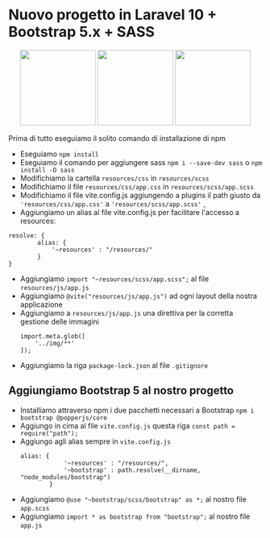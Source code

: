 # Nuovo progetto in Laravel 10 + Bootstrap 5.x + SASS
<p align="center">
<a href="https://getbootstrap.com" target="_blank"><img src="https://miro.medium.com/v2/resize:fit:400/1*onZhQJU7A3ab6V1sHfMRkQ.jpeg" height="150"></a>
    <a href="https://laravel.com" target="_blank"><img src="https://raw.githubusercontent.com/laravel/art/master/logo-lockup/5%20SVG/2%20CMYK/1%20Full%20Color/laravel-logolockup-cmyk-red.svg" height="150"></a>
<a href="https://laravel.com" target="_blank"><img src="https://upload.wikimedia.org/wikipedia/commons/thumb/9/96/Sass_Logo_Color.svg/1200px-Sass_Logo_Color.svg.png" height="150"></a>
</p>

Prima di tutto eseguiamo il solito comando di installazione di npm

- Eseguiamo `npm install`
- Eseguiamo il comando per aggiungere sass `npm i --save-dev sass` o  `npm install -D sass`
- Modifichiamo la cartella `resources/css` in `resources/scss` 
- Modifichiamo il file `resources/css/app.css` in `resources/scss/app.scss` 
- Modifichiamo il file vite.config.js aggiungendo a plugins il path giusto da `'resources/css/app.css'` a `'resources/scss/app.scss'` ,
- Aggiungiamo un alias al file vite.config.js per facilitare l'accesso a resources:
```
resolve: {
        alias: {
            '~resources' : "/resources/"
        }
} 
```
- Aggiungiamo `import "~resources/scss/app.scss";` al file  `resources/js/app.js`
- Aggiungiamo `@vite("resources/js/app.js")` ad ogni layout della nostra applicazione
- Aggiungiamo a `resources/js/app.js` una direttiva per la corretta gestione delle immagini
    ```
    import.meta.glob([
        '../img/**'
    ]);
    ```
- Aggiungiamo la riga `package-lock.json` al file `.gitignore`

## Aggiungiamo Bootstrap 5 al nostro progetto
- Installiamo attraverso npm i due pacchetti necessari a Bootstrap `npm i bootstrap @popperjs/core`
- Aggiungo in cima al file `vite.config.js` questa riga `const path = require("path");`
- Aggiungo agli alias sempre in `vite.config.js`
    ```
    alias: {
                '~resources' : "/resources/",
                '~bootstrap' : path.resolve(__dirname, "node_modules/bootstrap")
            }
    ```
- Aggiungiamo `@use "~bootstrap/scss/bootstrap" as *;` al nostro file `app.scss`
- Aggiungiamo `import * as bootstrap from "bootstrap";` al nostro file `app.js`
